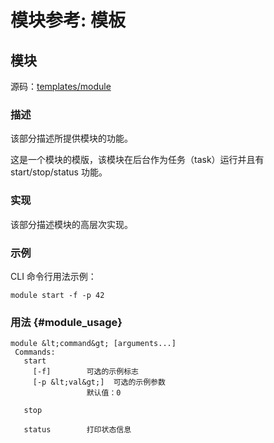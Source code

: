 # 模块参考: 模板

## 模块

源码：[templates/module](https://github.com/PX4/Firmware/tree/master/src/templates/module)

### 描述

该部分描述所提供模块的功能。

这是一个模块的模版，该模块在后台作为任务（task）运行并且有 start/stop/status 功能。

### 实现

该部分描述模块的高层次实现。

### 示例

CLI 命令行用法示例：

    module start -f -p 42
    

### 用法 {#module_usage}

    module &lt;command&gt; [arguments...]
     Commands:
       start
         [-f]        可选的示例标志
         [-p &lt;val&gt;]  可选的示例参数
                     默认值：0
    
       stop
    
       status        打印状态信息